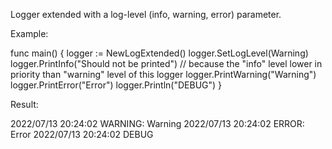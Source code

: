 Logger extended with a log-level (info, warning, error) parameter.


Example:

func main() {
	logger := NewLogExtended()
	logger.SetLogLevel(Warning)
	logger.PrintInfo("Should not be printed") // because the "info" level lower in priority than "warning" level of this logger
	logger.PrintWarning("Warning")
	logger.PrintError("Error")
	logger.Println("DEBUG")
}


Result:

2022/07/13 20:24:02 WARNING: Warning
2022/07/13 20:24:02 ERROR: Error
2022/07/13 20:24:02 DEBUG
